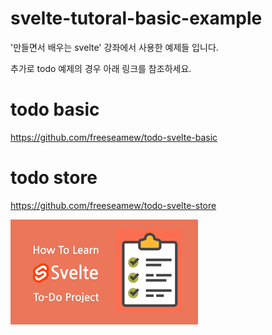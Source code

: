 # svelte-tutoral-basic-example

'만들면서 배우는 svelte' 강좌에서 사용한 예제들 입니다. 

추가로 todo 예제의 경우 아래 링크를 참조하세요.

# todo basic
https://github.com/freeseamew/todo-svelte-basic

# todo store
https://github.com/freeseamew/todo-svelte-store


<a href="https://www.inflearn.com/course/%EB%A7%8C%EB%93%A4%EB%A9%B4%EC%84%9C-%EB%B0%B0%EC%9A%B0%EB%8A%94-%EC%8A%A4%EB%B2%A8%ED%8A%B8"><img src="./images/svelte_tutorial_logo.png">
</a>